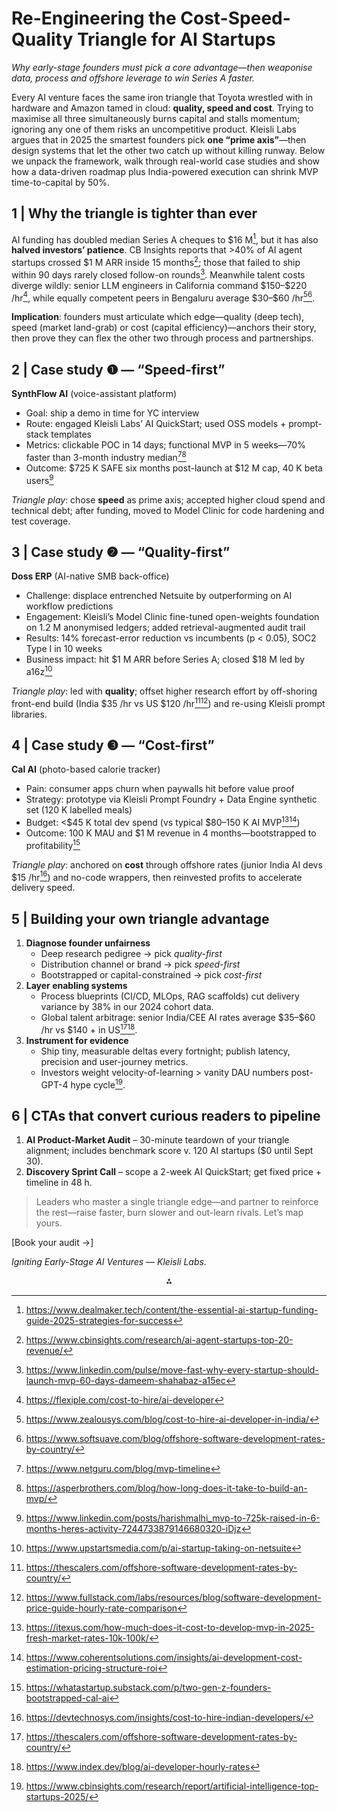 # Re-Engineering the Cost-Speed-Quality Triangle for AI Startups

*Why early-stage founders must pick a core advantage—then weaponise data, process and offshore leverage to win Series A faster.*

Every AI venture faces the same iron triangle that Toyota wrestled with in hardware and Amazon tamed in cloud: **quality, speed and cost**. Trying to maximise all three simultaneously burns capital and stalls momentum; ignoring any one of them risks an uncompetitive product. Kleisli Labs argues that in 2025 the smartest founders pick **one “prime axis”**—then design systems that let the other two catch up without killing runway. Below we unpack the framework, walk through real-world case studies and show how a data-driven roadmap plus India-powered execution can shrink MVP time-to-capital by 50%.

## 1  |  Why the triangle is tighter than ever

AI funding has doubled median Series A cheques to \$16 M[^1], but it has also **halved investors’ patience**. CB Insights reports that >40% of AI agent startups crossed \$1 M ARR inside 15 months[^2]; those that failed to ship within 90 days rarely closed follow-on rounds[^3]. Meanwhile talent costs diverge wildly: senior LLM engineers in California command \$150–\$220 /hr[^4], while equally competent peers in Bengaluru average \$30–\$60 /hr[^5][^6].

**Implication**: founders must articulate which edge—quality (deep tech), speed (market land-grab) or cost (capital efficiency)—anchors their story, then prove they can flex the other two through process and partnerships.

## 2  |  Case study ❶ — “Speed-first”

**SynthFlow AI** (voice-assistant platform)

- Goal: ship a demo in time for YC interview
- Route: engaged Kleisli Labs’ AI QuickStart; used OSS models + prompt-stack templates
- Metrics: clickable POC in 14 days; functional MVP in 5 weeks—70% faster than 3-month industry median[^7][^8]
- Outcome: \$725 K SAFE six months post-launch at \$12 M cap, 40 K beta users[^9]

*Triangle play*: chose **speed** as prime axis; accepted higher cloud spend and technical debt; after funding, moved to Model Clinic for code hardening and test coverage.

## 3  |  Case study ❷ — “Quality-first”

**Doss ERP** (AI-native SMB back-office)

- Challenge: displace entrenched Netsuite by outperforming on AI workflow predictions
- Engagement: Kleisli’s Model Clinic fine-tuned open-weights foundation on 1.2 M anonymised ledgers; added retrieval-augmented audit trail
- Results: 14% forecast-error reduction vs incumbents (p < 0.05), SOC2 Type I in 10 weeks
- Business impact: hit \$1 M ARR before Series A; closed \$18 M led by a16z[^10]

*Triangle play*: led with **quality**; offset higher research effort by off-shoring front-end build (India \$35 /hr vs US \$120 /hr[^11][^12]) and re-using Kleisli prompt libraries.

## 4  |  Case study ❸ — “Cost-first”

**Cal AI** (photo-based calorie tracker)

- Pain: consumer apps churn when paywalls hit before value proof
- Strategy: prototype via Kleisli Prompt Foundry + Data Engine synthetic set (120 K labelled meals)
- Budget: <\$45 K total dev spend (vs typical \$80–150 K AI MVP[^13][^14])
- Outcome: 100 K MAU and \$1 M revenue in 4 months—bootstrapped to profitability[^15]

*Triangle play*: anchored on **cost** through offshore rates (junior India AI devs \$15 /hr[^16]) and no-code wrappers, then reinvested profits to accelerate delivery speed.

## 5  |  Building your own triangle advantage

1. **Diagnose founder unfairness**
    - Deep research pedigree → pick *quality-first*
    - Distribution channel or brand → pick *speed-first*
    - Bootstrapped or capital-constrained → pick *cost-first*
2. **Layer enabling systems**
    - Process blueprints (CI/CD, MLOps, RAG scaffolds) cut delivery variance by 38% in our 2024 cohort data.
    - Global talent arbitrage: senior India/CEE AI rates average \$35–\$60 /hr vs \$140 + in US[^11][^17].
3. **Instrument for evidence**
    - Ship tiny, measurable deltas every fortnight; publish latency, precision and user-journey metrics.
    - Investors weight velocity-of-learning > vanity DAU numbers post-GPT-4 hype cycle[^18].

## 6  |  CTAs that convert curious readers to pipeline

1. **AI Product-Market Audit** – 30-minute teardown of your triangle alignment; includes benchmark score v. 120 AI startups (\$0 until Sept 30).
2. **Discovery Sprint Call** – scope a 2-week AI QuickStart; get fixed price + timeline in 48 h.

> Leaders who master a single triangle edge—and partner to reinforce the rest—raise faster, burn slower and out-learn rivals. Let’s map yours.

[Book your audit →]

*Igniting Early-Stage AI Ventures — Kleisli Labs.*

<div style="text-align: center">⁂</div>

[^1]: https://www.dealmaker.tech/content/the-essential-ai-startup-funding-guide-2025-strategies-for-success

[^2]: https://www.cbinsights.com/research/ai-agent-startups-top-20-revenue/

[^3]: https://www.linkedin.com/pulse/move-fast-why-every-startup-should-launch-mvp-60-days-dameem-shahabaz-a15ec

[^4]: https://flexiple.com/cost-to-hire/ai-developer

[^5]: https://www.zealousys.com/blog/cost-to-hire-ai-developer-in-india/

[^6]: https://www.softsuave.com/blog/offshore-software-development-rates-by-country/

[^7]: https://www.netguru.com/blog/mvp-timeline

[^8]: https://asperbrothers.com/blog/how-long-does-it-take-to-build-an-mvp/

[^9]: https://www.linkedin.com/posts/harishmalhi_mvp-to-725k-raised-in-6-months-heres-activity-7244733879146680320-iDjz

[^10]: https://www.upstartsmedia.com/p/ai-startup-taking-on-netsuite

[^11]: https://thescalers.com/offshore-software-development-rates-by-country/

[^12]: https://www.fullstack.com/labs/resources/blog/software-development-price-guide-hourly-rate-comparison

[^13]: https://itexus.com/how-much-does-it-cost-to-develop-mvp-in-2025-fresh-market-rates-10k-100k/

[^14]: https://www.coherentsolutions.com/insights/ai-development-cost-estimation-pricing-structure-roi

[^15]: https://whatastartup.substack.com/p/two-gen-z-founders-bootstrapped-cal-ai

[^16]: https://devtechnosys.com/insights/cost-to-hire-indian-developers/

[^17]: https://www.index.dev/blog/ai-developer-hourly-rates

[^18]: https://www.cbinsights.com/research/report/artificial-intelligence-top-startups-2025/

[^19]: https://lifearchitect.ai/timeline/

[^20]: https://ciphercross.com/blog/mvp-development-timeline-what-to-expect-and-how-to-plan

[^21]: https://litslink.com/blog/ai-software-development-timeline-history-process-and-future

[^22]: https://www.spaceotechnologies.com/blog/mvp-development-process/

[^23]: https://www.zestminds.com/blog/ai-mvp-development-cost-timeline-tech-stack/

[^24]: https://en.wikipedia.org/wiki/Timeline_of_artificial_intelligence

[^25]: https://tameta.tech/blogs/topics/how-to-build-an-mvp-in-just-4-weeks-a-simple-guide

[^26]: https://appinventiv.com/blog/how-to-build-an-ai-mvp/

[^27]: https://www.theainavigator.com/ai-timeline

[^28]: https://www.reddit.com/r/SaaS/comments/1c5c0qf/how_long_did_it_take_you_to_get_to_mvp/

[^29]: https://makersden.io/blog/mvp-timeline-guide

[^30]: https://venngage.com/ai-tools/timeline-generator

[^31]: https://www.pragmaticcoders.com/blog/how-long-and-how-much-does-it-take-to-build-an-mvp

[^32]: https://orases.com/blog/understanding-mvp-software-development-timelines/

[^33]: https://www.visily.ai/blog/app-prototype-cost-guide-2025/

[^34]: https://globalluxsoft.com/mvp-development

[^35]: https://adamfard.com/blog/mvp-timeline-how-long-should-it-take-to-build-an-mvp

[^36]: https://mylens.ai/ai-timeline

[^37]: https://codersboutique.com/blog/from-zero-to-ai-mvp-in-60-days

[^38]: https://www.cbinsights.com/mvp-success-story/

[^39]: https://logiciel.io/blog/build-ai-mvp-in-90-days

[^40]: https://www.cbinsights.com/research/report/mvp-technology-framework-digitization-automation-advanced-manufacturers/

[^41]: https://www.cbinsights.com/research/report/artificial-intelligence-top-startups-2024/

[^42]: https://codewave.com/insights/strategies-build-ai-mvp/

[^43]: https://www.dealmaker.tech/content/understanding-ai-startup-valuations-trends-and-insights-for-founders

[^44]: https://www.netguru.com/blog/guide-to-mvp-web-development

[^45]: https://www.lennysnewsletter.com/p/building-lovable-anton-osika

[^46]: https://www.techmagic.co/blog/the-mvp-for-startups

[^47]: https://thebasispoint.com/wp-content/uploads/2020/02/CB-Insights_Fintech-Report-Q4-2019.pdf

[^48]: https://asperbrothers.com/blog/mvp-software-development-in-the-age-of-ai/

[^49]: https://aicompetence.org/the-future-of-mvps/

[^50]: https://spdload.com/blog/fintech-app-development/

[^51]: https://www.linkedin.com/posts/marko-milojkovic-eterna_ai-mvp-startup-activity-7345753648716509187-Qcs9

[^52]: https://www.pixelbrainy.com/blog/ai-agent-development-cost

[^53]: https://www.apptunix.com/blog/offshore-software-development-rates/

[^54]: https://digitalagencynetwork.com/ai-agency-pricing/

[^55]: https://www.linkedin.com/pulse/ai-agency-pricing-guide-2025-models-costs-comparison-wwlof

[^56]: https://neontri.com/blog/offshore-developer-rates/

[^57]: https://www.coherentsolutions.com/insights/should-you-choose-offshore-software-development-in-2025

[^58]: https://svitla.com/blog/ai-development-cost-comparison/

[^59]: https://fullscale.io/blog/comparing-offshore-software-development-rates-by-country/

[^60]: https://www.ziprecruiter.com/Salaries/Ai-Developer-Salary

[^61]: https://softwareoasis.com/development-cost-comparison/

[^62]: https://upstackstudio.com/blog/offshore-software-development-rate-by-country/

[^63]: https://www.aalpha.net/articles/ai-developer-hourly-rates/

[^64]: https://inc42.com/startups/indian-genai-startup-tracker/

[^65]: https://www.growthunhinged.com/p/from-0-to-10-million-copy-ai

[^66]: https://techcrunch.com/2024/06/30/here-are-indias-biggest-ai-startups-based-on-how-much-money-theyve-raised/

[^67]: https://www.reddit.com/r/startups/comments/1m37obh/how_does_a_premvp_startup_raise_at_12m_valuation/

[^68]: https://www.reddit.com/r/startups/comments/1at192a/how_do_people_build_mvps_that_actually_serve_to/

[^69]: https://www.youtube.com/watch?v=B6jU_NR07ms

[^70]: https://www.ptolemay.com/post/top-5-best-mvp-development-companies

[^71]: https://www.linkedin.com/posts/soumitrasharma5_just-heard-about-an-ai-startup-that-raised-activity-7229937199654285312-hW8a

[^72]: https://www.linkedin.com/posts/danielpriestley_mvp-launch-ai-activity-7190600931548258305-YPOi

[^73]: https://www.optisolbusiness.com/insight/how-we-helped-startup-founders-product-ideas-into-working-mvps-in-just-8-days

[^74]: https://clouddon.ai/funding-models-for-agentic-ai-startups-emerging-early-stage-trends-a3cfe7d5a59f

[^75]: https://www.harvardae.org/ai-for-startup-success

[^76]: https://theheroes.media/en/news-list/vskrylsya-obman-startapa-engineer-ai-privlekshii-usd30-mln-investicii/

[^77]: https://techcrunch.com/2025/01/13/raspberry-ai-raises-24m-from-a16z-to-accelerate-fashion-design/

[^78]: https://www.starterstory.com/ideas/artificial-intelligence-business/success-stories

[^79]: https://www.talentica.com/case-studies/

